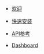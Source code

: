 <!-- _navbar.md -->
* [欢迎](/README.md)
* [快速安装](系统使用/快速安装.md)
  
*  [API参考](系统使用/API.md)
  
*  [Dashboard](系统使用/dashboard.md)

